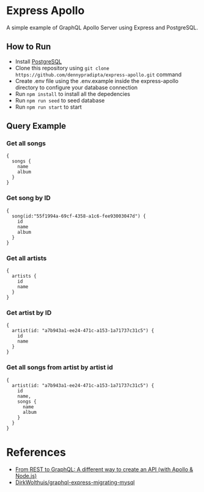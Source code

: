 # Express Apollo

A simple example of GraphQL Apollo Server using Express and PostgreSQL.

## How to Run

- Install [PostgreSQL](https://www.postgresql.org/)
- Clone this repository using `git clone https://github.com/dennypradipta/express-apollo.git` command
- Create .env file using the .env.example inside the express-apollo directory to configure your database connection
- Run `npm install` to install all the depedencies
- Run `npm run seed` to seed database
- Run `npm run start` to start

## Query Example

### Get all songs

```
{
  songs {
    name
    album
  }
}
```

### Get song by ID

```
{
  song(id:"55f1994a-69cf-4358-a1c6-fee93003047d") {
    id
    name
    album
  }
}
```

### Get all artists

```
{
  artists {
    id
    name
  }
}
```

### Get artist by ID

```
{
  artist(id: "a7b943a1-ee24-471c-a153-1a71737c31c5") {
    id
    name
  }
}
```

### Get all songs from artist by artist id

```
{
  artist(id: "a7b943a1-ee24-471c-a153-1a71737c31c5") {
    id
    name,
    songs {
      name
      album
    }
  }
}
```

# References

- [From REST to GraphQL: A different way to create an API (with Apollo & Node.js)](https://blog.logrocket.com/from-rest-to-graphql/)
- [DirkWolthuis/graphql-express-migrating-mysql](https://github.com/DirkWolthuis/graphql-express-migrating-mysql)
